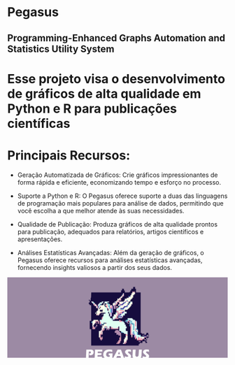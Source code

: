 # Pegasus

## Programming-Enhanced Graphs Automation and Statistics Utility System

# Esse projeto visa o desenvolvimento de gráficos de alta qualidade em Python e R para publicações científicas

# Principais Recursos:
 - Geração Automatizada de Gráficos:
   Crie gráficos impressionantes de forma rápida e eficiente, economizando tempo e esforço no processo.

 - Suporte a Python e R:
   O Pegasus oferece suporte a duas das linguagens de programação mais populares para análise de dados, permitindo que você escolha a que melhor atende às suas necessidades.

 - Qualidade de Publicação:
   Produza gráficos de alta qualidade prontos para publicação, adequados para relatórios, artigos científicos e apresentações.

 - Análises Estatísticas Avançadas:
   Além da geração de gráficos, o Pegasus oferece recursos para análises estatísticas avançadas, fornecendo insights valiosos a partir dos seus dados.

![pegasus_logo](https://github.com/pdrmglc/Pegasus/blob/main/media/logo.svg)

